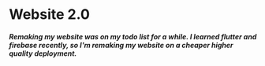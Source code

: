 # Website 2.0
##### Remaking my website was on my todo list for a while. I learned flutter and firebase recently, so I'm remaking my website on a cheaper higher quality deployment.
